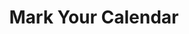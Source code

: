 ---
title: Mark Your Calendar
image: Calendar.jpg
blurb: <strong>A Holly Jolly Halcyon Christmas</strong><br/>&nbsp;&nbsp;December 9th, time TBD<br/>&nbsp;&nbsp;at Knox-Met
---